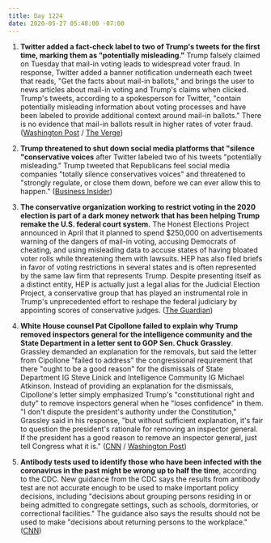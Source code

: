 ```yaml
---
title: Day 1224
date: 2020-05-27 05:48:00 -07:00
---
```


1. **Twitter added a fact-check label to two of Trump's tweets for the first time, marking them as "potentially misleading."** Trump falsely claimed on Tuesday that mail-in voting leads to widespread voter fraud. In response, Twitter added a banner notification underneath each tweet that reads, "Get the facts about mail-in ballots," and brings the user to news articles about mail-in voting and Trump's claims when clicked. Trump's tweets, according to a spokesperson for Twitter, "contain potentially misleading information about voting processes and have been labeled to provide additional context around mail-in ballots." There is no evidence that mail-in ballots result in higher rates of voter fraud. ([Washington Post](https://www.washingtonpost.com/technology/2020/05/26/trump-twitter-label-fact-check/) / [The Verge](https://www.theverge.com/2020/5/26/21271207/twitter-donald-trump-fact-check-mail-in-voting-coronavirus-pandemic-california))

2. **Trump threatened to shut down social media platforms that "silence "conservative voices** after Twitter labeled two of his tweets "potentially misleading." Trump tweeted that Republicans feel social media companies "totally silence conservatives voices" and threatened to "strongly regulate, or close them down, before we can ever allow this to happen." ([Business Insider](https://www.businessinsider.com/trump-threatens-shut-down-platforms-after-tweets-tagged-warning-2020-5?utm_source=reddit.com))

3. **The conservative organization working to restrict voting in the 2020 election is part of a dark money network that has been helping Trump remake the U.S. federal court system.** The Honest Elections Project announced in April that it planned to spend $250,000 on advertisements warning of the dangers of mail-in voting, accusing Democrats of cheating, and using misleading data to accuse states of having bloated voter rolls while threatening them with lawsuits. HEP has also filed briefs in favor of voting restrictions in several states and is often represented by the same law firm that represents Trump. Despite presenting itself as a distinct entity, HEP is actually just a legal alias for the Judicial Election Project, a conservative group that has played an instrumental role in Trump's unprecedented effort to reshape the federal judiciary by appointing scores of conservative judges. ([The Guardian](https://www.theguardian.com/us-news/2020/may/27/honest-elections-project-conservative-voting-restrictions))

4. **White House counsel Pat Cipollone failed to explain why Trump removed inspectors general for the intelligence community and the State Department in a letter sent to GOP Sen. Chuck Grassley**. Grassley demanded an explanation for the removals, but said the letter from Cipollone "failed to address" the congressional requirement that there "ought to be a good reason" for the dismissals of State Department IG Steve Linick and Intelligence Community IG Michael Atkinson. Instead of providing an explanation for the dismissals, Cipollone's letter simply emphasized Trump's "constitutional right and duty" to remove inspectors general when he "loses confidence" in them. "I don't dispute the president's authority under the Constitution," Grassley said in his response, "but without sufficient explanation, it's fair to question the president's rationale for removing an inspector general. If the president has a good reason to remove an inspector general, just tell Congress what it is." ([CNN](https://www.cnn.com/2020/05/26/politics/white-house-counsel-grassley-inspectors-general/index.html) / [Washington Post](https://www.washingtonpost.com/politics/grassley-says-white-house-response-on-ig-firings-insufficient/2020/05/26/541e6184-9fb7-11ea-9d96-c3f7c755fd6e_story.html))

5. **Antibody tests used to identify those who have been infected with the coronavirus in the past might be wrong up to half the time**, according to the CDC. New guidance from the CDC says the results from antibody test are not accurate enough to be used to make important policy decisions, including "decisions about grouping persons residing in or being admitted to congregate settings, such as schools, dormitories, or correctional facilities." The guidance also says the results should not be used to make "decisions about returning persons to the workplace." ([CNN](https://www.cnn.com/2020/05/26/health/antibody-tests-cdc-coronavirus-wrong/index.html))
